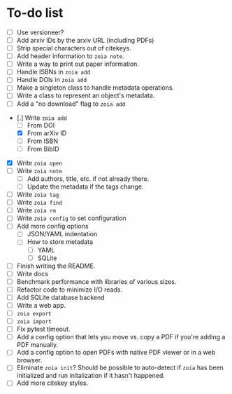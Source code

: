 # To-do list

* [ ] Use versioneer?
* [ ] Add arxiv IDs by the arxiv URL (including PDFs)
* [ ] Strip special characters out of citekeys.
* [ ] Add header information to `zoia note`.
* [ ] Write a way to print out paper information.
* [ ] Handle ISBNs in `zoia add`
* [ ] Handle DOIs in `zoia add`
* [ ] Make a singleton class to handle metadata operations.
* [ ] Write a class to represent an object's metadata.
* [ ] Add a "no download" flag to `zoia add`
* [.] Write `zoia add`
    * [ ] From DOI
    * [X] From arXiv ID
    * [ ] From ISBN
    * [ ] From BibID
* [X] Write `zoia open`
* [ ] Write `zoia note`
    * [ ] Add authors, title, etc. if not already there.
    * [ ] Update the metadata if the tags change.
* [ ] Write `zoia tag`
* [ ] Write `zoia find`
* [ ] Write `zoia rm`
* [ ] Write `zoia config` to set configuration
* [ ] Add more config options
    * [ ] JSON/YAML indentation
    * [ ] How to store metadata
        * [ ] YAML
        * [ ] SQLite
* [ ] Finish writing the README.
* [ ] Write docs
* [ ] Benchmark performance with libraries of various sizes.
* [ ] Refactor code to minimize I/O reads.
* [ ] Add SQLite database backend
* [ ] Write a web app.
* [ ] `zoia export`
* [ ] `zoia import`
* [ ] Fix pytest timeout.
* [ ] Add a config option that lets you move vs. copy a PDF if you're adding a
      PDF manually.
* [ ] Add a config option to open PDFs with native PDF viewer or in a web
      browser.
* [ ] Eliminate `zoia init`?  Should be possible to auto-detect if `zoia` has
      been initialized and run initalization if it hasn't happened.
* [ ] Add more citekey styles.
